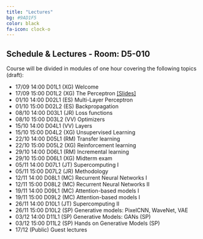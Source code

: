 ```yaml
---
title: "Lectures"
bg: #9AD1F5
color: black
fa-icon: clock-o
---
```


## Schedule & Lectures - Room: D5-010

Course will be divided in modules of one hour covering the following topics (draft):

* 17/09 14:00 D01L1 (XG) Welcome  
* 17/09 15:00 D01L2 (XG) The Perceptron [[Slides]][d01l2-slides]
* 01/10 14:00 D02L1 (ES) Multi-Layer Perceptron 
* 01/10 15:00 D02L2 (ES) Backpropagation
* 08/10 14:00 D03L1 (JR) Loss functions 
* 08/10 15:00 D03L2 (VV) Optimizers 
* 15/10 14:00 D04L1 (VV) Layers 
* 15/10 15:00 D04L2 (XG) Unsupervised Learning 
* 22/10 14:00 D05L1 (RM) Transfer learning 
* 22/10 15:00 D05L2 (XG) Reinforcement learning
* 29/10 14:00 D06L1 (RM) Incremental learning 
* 29/10 15:00 D06L1 (XG) Midterm exam
* 05/11 14:00 D07L1 (JT) Supercomputing I
* 05/11 15:00 D07L2 (JR) Methodology 
* 12/11 14:00 D08L1 (MC) Recurrent Neural Networks I
* 12/11 15:00 D08L2 (MC) Recurrent Neural Networks II
* 19/11 14:00 D09L1 (MC) Attention-based models I
* 19/11 15:00 D09L2 (MC) Attention-based models I
* 26/11 14:00 D10L1 (JT) Supercomputing II 
* 26/11 15:00 D10L2 (SP) Generative models: PixelCNN, WaveNet, VAE
* 03/12 14:00 D11L1 (SP) Generative Models: GANs (SP)
* 03/12 15:00 D11L2 (SP) Hands on Generative Models (SP)
* 17/12 (Public) Guest lectures

[d01l2-slides]: https://www.slideshare.net/xavigiro/the-perceptron-xavier-giroinieto-upc-barcelona-2018


